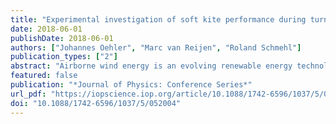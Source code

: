 ```yaml
---
title: "Experimental investigation of soft kite performance during turning maneuvers"
date: 2018-06-01
publishDate: 2018-06-01
authors: ["Johannes Oehler", "Marc van Reijen", "Roland Schmehl"]
publication_types: ["2"]
abstract: "Airborne wind energy is an evolving renewable energy technology with the potential to reduce material as well as energy investments and to harvest wind resources that have so far not been accessible. Ground generation systems use the pulling force of a kite to generate a linear traction motion driving a drum connected to a generator. To understand and quantify the aerodynamic performance of a soft kite we developed a sensor system that measures the relative flow conditions on a flying, highly flexible wing. Together with ground-based measurements of traction force, the aerodynamic efficiency of the kite can be computed. The experimental data can be used for the validation of currently available kite models. The lift-to-drag ratio is mainly affected by the power setting or trim of the kite and the steering commands. For the first time the effect of the trim control on the kite's steering capability was quantified for a leading edge inflatable kite. We found that a trim position with higher power ratio which results in a higher angle of attack increases the steering agility of the kite. The attained yaw rate increased by 40%. For optimization of future power kites it is important to understand the mechanisms affecting a kite's performance."
featured: false
publication: "*Journal of Physics: Conference Series*"
url_pdf: "https://iopscience.iop.org/article/10.1088/1742-6596/1037/5/052004/pdf"
doi: "10.1088/1742-6596/1037/5/052004"
---
```


